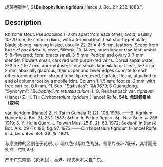 虎斑卷瓣兰",
61.**Bulbophyllum tigridum** Hance J. Bot. 21: 232. 1883.",

## Description
Rhizome stout. Pseudobulbs 1-3 cm apart from each other, ovoid, usually 10-20 mm, 6-7 mm in diam., with a terminal leaf. Leaf shortly petiolate; blade oblong, varying in size, usually 22-25 × 4-5 mm, leathery. Scape from base of pseudobulb, erect, filiform, 10-14 cm, much longer than leaf; umbel 5-8-flowered; floral bracts small, 3-5 mm. Pedicel and ovary 3-7 mm, slender. Flowers small, dark red with purple-red veins. Dorsal sepal ovate, 3-3.5 × 1.5-2 mm, apex obtuse; lateral sepals lanceolate or linear, 5-7 × ca. 2 mm, abaxially glabrous, their upper and lower edges connate to each other forming a horn-shaped tube; lip recurved, ligulate, fleshy, attached to end of column foot by a mobile joint. Column 1-1.5 mm; foot ca. 2 mm, with free part ca. 0.8 mm. Fl. Sep.
  "Statistics": "&amp;#9679; S Guangdong.
  "Synonym": "*Bulbophyllum retusiusculum* H. G. Reichenbach var. *tigridum* (Hance) Z. H. Tsi; *Cirrhopetalum tigridum* (Hance) Rolfe.
**54b. 虎斑卷瓣兰（变种）**

var. tigridum (Hance) Z. H. Tsi in Guihaia 15 (2): 108. 1995. ——B. tigridum Hance in J. Bot. 21: 232. 1883; Schltr. in Fedde Repert. Sp. Nov. Beih. 4: 255. 1919; S. Y. Hu in Quart. J. Taiwan Mus. 25 (1, 2): 63. 1972; Seidenf. in Dansk Bot. Ark. 29 (1): 186, fig. 97. 1973. ——Cirrhopetalum tigridum (Hance) Rolfe in J. Linn. Soc. Bot. 36: 15. 1901.

与原变种的区别在于花很小，暗红色带紫红色的脉，侧萼片长5-7毫米，其背面无乳突。花期9月。

产于广东南部（罗浮山）、香港。模式标本采自广东。
